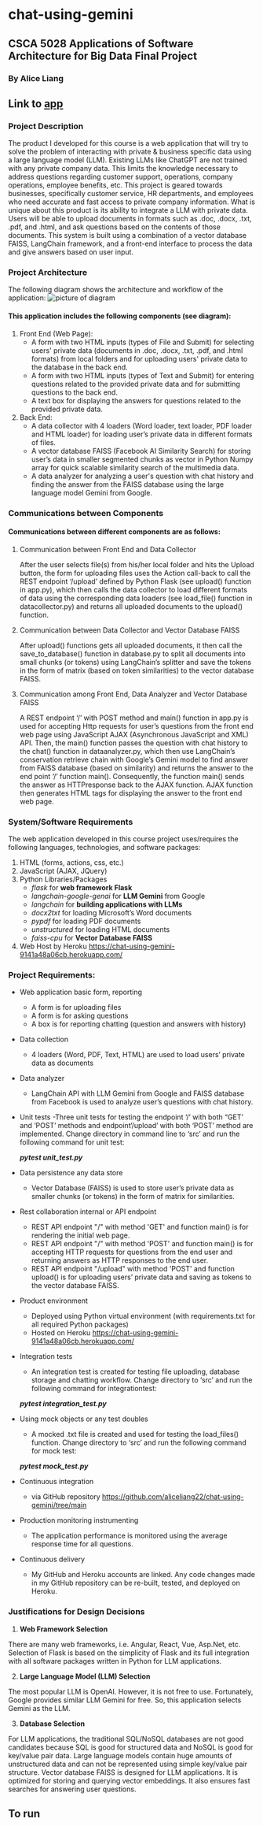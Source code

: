 # chat-using-gemini
## CSCA 5028 Applications of Software Architecture for Big Data Final Project
### By Alice Liang
## Link to [app](https://chat-using-gemini-9141a48a06cb.herokuapp.com/)

### Project Description

The product I developed for this course is a web application that will try to solve the problem of interacting with private & business specific data using a large language model (LLM). Existing LLMs like ChatGPT are not trained with any private company data. This limits the knowledge necessary to address questions regarding customer support, operations, company operations, employee benefits, etc. This project is geared towards businesses, specifically customer service, HR departments, and employees who need accurate and fast access to private company information. What is unique about this product is its ability to integrate a LLM with private data. Users will be able to upload documents in formats such as .doc, .docx, .txt, .pdf, and .html, and ask questions based on the contents of those documents. This system is built using a combination of a vector database FAISS, LangChain framework, and a front-end interface to process the data and give answers based on user input.

### Project Architecture

The following diagram shows the architecture and workflow of the application:
![picture of diagram](https://github.com/aliceliang22/chat-using-gemini/blob/main/src/static/images/diagram.jpg)

#### This application includes the following components (see diagram):
1. Front End (Web Page):
    - A form with two HTML inputs (types of File and Submit) for selecting users' private data (documents in .doc, .docx, .txt, .pdf, and .html formats) from local folders and for uploading users' private data to the database in the back end.
    - A form with two HTML inputs (types of Text and Submit) for entering questions related to the provided private data and for submitting questions to the back end.
    - A text box for displaying the answers for questions related to the provided private data.
2. Back End:
    - A data collector with 4 loaders (Word  loader, text loader, PDF loader and HTML loader) for loading user’s private data in different formats of files.
    - A vector database FAISS (Facebook AI Similarity Search) for storing user’s data in smaller segmented chunks as vector in Python Numpy array for quick scalable similarity search of the multimedia data.
    - A data analyzer for analyzing a user's question with chat history and finding the answer from the FAISS database using the large language model Gemini from Google.

### Communications between Components
#### Communications between different components are as follows:

1. Communication between Front End and Data Collector

    After the user selects file(s) from his/her local folder and hits the Upload button, the form for uploading files uses the Action call-back to call the REST endpoint ‘/upload’ defined by Python Flask (see upload() function in app.py), which then calls the data collector to load different formats of data using the corresponding data loaders (see load_file() function in datacollector.py) and returns all uploaded documents to the upload() function.

2. Communication between Data Collector and Vector Database FAISS

    After upload() functions gets all uploaded documents, it then call the save_to_database() function in database.py to split all documents into small chunks (or tokens) using LangChain’s splitter and save the tokens in the form of matrix (based on token similarities) to the vector database FAISS.

3. Communication among Front End, Data Analyzer and Vector Database FAISS

    A REST endpoint ‘/’ with POST method and main() function in app.py is used for accepting Http requests for user’s questions from the front end web page using JavaScript AJAX (Asynchronous JavaScript and XML) API. Then, the main() function passes the question with chat history to the chat() function in dataanalyzer.py, which then use LangChain’s conservation retrieve chain with Google’s Gemini model to find answer from FAISS database (based on similarity) and returns the answer to the end point ‘/’ function main(). Consequently, the function main() sends the answer as HTTPresponse back to the AJAX function. AJAX function then generates HTML tags for displaying the answer to the front end web page.

### System/Software Requirements

The web application developed in this course project uses/requires the following languages, technologies, and software packages:

1. HTML (forms, actions, css,  etc.) 
2. JavaScript (AJAX, JQuery)
3. Python Libraries/Packages
    - *flask* for **web framework Flask**
    - *langchain-google-genai* for **LLM Gemini** from Google
    - *langchain* for **building applications with LLMs**
    - *docx2txt* for loading Microsoft’s Word documents
    - *pypdf* for loading PDF documents
    - *unstructured* for loading HTML documents
    - *faiss-cpu*  for **Vector Database FAISS**
4. Web Host by Heroku https://chat-using-gemini-9141a48a06cb.herokuapp.com/   

### Project Requirements:
- Web application basic form, reporting
    - A form is for uploading files 
    - A form is for asking questions
    - A box is for reporting chatting (question and answers with history)
- Data collection
    - 4 loaders (Word, PDF, Text, HTML) are used to load users’ private data as documents 
- Data analyzer
    - LangChain API with LLM Gemini from Google and FAISS database from Facebook is used to analyze user’s questions with chat history.
- Unit tests 
    -Three unit tests for testing the endpoint ‘/’ with both “GET’ and ‘POST’ methods and endpoint‘/upload’ with both ‘POST’ method are implemented. Change directory in command line to ‘src’ and run the following command for unit test:

    ***pytest unit_test.py***
- Data persistence any data store 
    - Vector Database (FAISS) is used to store user’s private data as smaller chunks (or tokens) in the form of matrix for similarities.
- Rest collaboration internal or API endpoint
    - REST API endpoint "/" with method 'GET' and function main() is for rendering the initial web page.
    - REST API endpoint "/" with method 'POST' and function main() is for accepting HTTP requests for questions from the end user and returning answers as HTTP responses to the end user.
    - REST API endpoint "/upload" with method 'POST' and function upload() is for uploading users’ private data and saving as tokens to the vector database FAISS.
- Product environment
    - Deployed using Python virtual environment (with requirements.txt for all required Python packages)
    - Hosted on Heroku https://chat-using-gemini-9141a48a06cb.herokuapp.com/
- Integration tests
    - An integration test is created for testing file uploading, database storage and chatting workflow. Change directory to ‘src’ and run the following command for integrationtest: 

    ***pytest integration_test.py***
- Using mock objects or any test doubles
    - A mocked .txt file is created and used for testing the load_files() function. Change directory to ‘src’ and run the following command for mock test: 

    ***pytest mock_test.py*** 
- Continuous integration
    - via GitHub repository https://github.com/aliceliang22/chat-using-gemini/tree/main
- Production monitoring instrumenting 
    - The application performance is monitored using the average response time for all questions.
- Continuous delivery
    - My GitHub and Heroku accounts are linked. Any code changes made in my GitHub repository can be re-built, tested, and deployed on Heroku.

### Justifications for Design Decisions
1. **Web Framework Selection**

There are many web frameworks, i.e. Angular, React, Vue, Asp.Net, etc. Selection of Flask is based on the simplicity of Flask and its full integration with all software packages written in Python for LLM applications.

2. **Large Language Model (LLM) Selection**

The most popular LLM is OpenAI. However, it is not free to use. Fortunately, Google provides similar LLM Gemini for free. So, this application selects Gemini as the LLM.

3. **Database Selection**

For LLM applications, the traditional SQL/NoSQL databases are not good candidates because SQL is good for structured data and NoSQL is good for key/value pair data. Large language models contain huge amounts of unstructured data and can not be represented using simple key/value pair structure. Vector database FAISS is designed for LLM applications. It is optimized for storing and querying vector embeddings. It also ensures fast searches for answering user questions.

## To run


